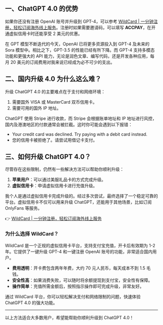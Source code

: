 ## 一、ChatGPT 4.0 的优势

如果你还没有注册 OpenAI 账号并升级到 GPT-4，可以参考 [WildCard | 一分钟注册，轻松订阅海外线上服务](https://bit.ly/bewildcard)。注册时如果需要邀请码，可以填写 **ACCPAY**，在开通虚拟信用卡时还能享受 2 美元的优惠。

在 GPT 模型不断迭代的今天，OpenAI 已将更多资源投入到 GPT-4 及未来的 Sora 模型中。相比之下，GPT-3.5 的性能已经有所下降。而 GPT-4 支持多模态功能和更强大的 API 能力，无论是润色文章、编写代码，还是开发各种应用，每月 20 美元的订阅费用对我来说已经成为必不可少的支出。

## 二、国内升级 4.0 为什么这么难？

升级 ChatGPT 4.0 的主要难点在于支付和网络环境：

1. 需要国外 VISA 或 MasterCard 双币信用卡。
2. 需要可用的国外 IP 地址。

ChatGPT 使用 Stripe 进行收款，而 Stripe 会根据账单地址和 IP 地址进行风控，国内及港澳地区的付款通常会被拦截。这时你可能会遇到以下报错：

- Your credit card was declined. Try paying with a debit card instead.
- 您的信用卡被拒绝了。请尝试用借记卡支付。

## 三、如何升级 ChatGPT 4.0？

尽管存在这些限制，仍然有一些解决方法可以帮助你顺利升级：

1. **苹果用户**：可以通过美服礼品卡的方式完成升级。
2. **虚拟信用卡**：申请虚拟信用卡进行充值升级。

我个人是通过虚拟信用卡完成升级的。经过多次尝试，最终选择了一个稳定可靠的平台。虚拟信用卡不仅可以用来升级 ChatGPT，还能用于其他场景，比如订阅 OnlyFans 等服务。

👉 [WildCard | 一分钟注册，轻松订阅海外线上服务](https://bit.ly/bewildcard)

### 为什么选择 WildCard？

WildCard 是一个正规的虚拟信用卡平台，支持支付宝充值，开卡后有效期为 1-2 年。它提供了一键升级 GPT-4 和一键注册 OpenAI 账号的功能，非常适合国内用户。

- **费用透明**：开卡费包含两年年费，大约 70 元人民币，每天成本不到 1.5 毛钱。
- **安全性高**：如果消费失败，可以随时将余额提现到支付宝，安全性有保障。
- **操作简单**：充值所需金额后，按照指示操作即可完成升级，非常友好。

通过 WildCard 平台，你可以轻松解决支付和网络限制的问题，快速体验 ChatGPT 4.0 的强大功能。

---

以上方法适合大多数用户，希望能帮助你顺利升级到 ChatGPT 4.0！